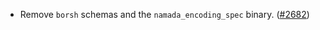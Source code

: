 - Remove `borsh` schemas and the `namada_encoding_spec` binary.
  ([\#2682](https://github.com/anoma/namada/pull/2682))